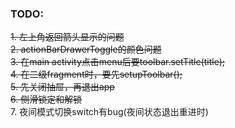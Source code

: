 ### TODO:
~~1. 左上角返回箭头显示的问题~~  
~~2. actionBarDrawerToggle的颜色问题~~   
~~3. 在main activity点击menu后要toolbar.setTitle(title);~~  
~~4. 在二级fragment时，要先setupToolbar();~~    
~~5. 先关闭抽屉，再退出app~~  
~~6. 侧滑锁定和解锁~~  
7. 夜间模式切换switch有bug(夜间状态退出重进时)
